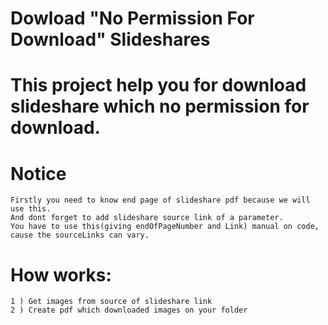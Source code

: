# Dowload "No Permission For Download" Slideshares

# This project help you for download slideshare which no permission for download. 

# Notice
    Firstly you need to know end page of slideshare pdf because we will use this.
    And dont forget to add slideshare source link of a parameter.
    You have to use this(giving endOfPageNumber and Link) manual on code, cause the sourceLinks can vary.
    

# How works:

    
    1 ) Get images from source of slideshare link
    2 ) Create pdf which downloaded images on your folder
